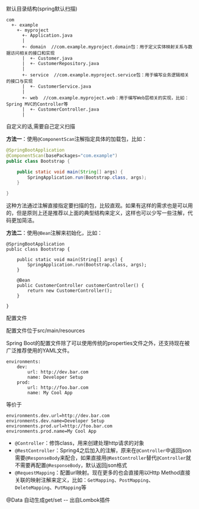 默认目录结构(spring默认扫描)

~~~
com    
  +- example
    +- myproject
      +- Application.java
      |
      +- domain  //com.example.myproject.domain包：用于定义实体映射关系与数据访问相关的接口和实现
      |  +- Customer.java
      |  +- CustomerRepository.java
      |
      +- service  //com.example.myproject.service包：用于编写业务逻辑相关的接口与实现
      |  +- CustomerService.java
      |
      +- web  //com.example.myproject.web：用于编写Web层相关的实现，比如：Spring MVC的Controller等
      |  +- CustomerController.java
      |
~~~

自定义的话,需要自己定义扫描

**方法一**：使用`@ComponentScan`注解指定具体的加载包，比如：

```java
@SpringBootApplication
@ComponentScan(basePackages="com.example")
public class Bootstrap {

    public static void main(String[] args) {
        SpringApplication.run(Bootstrap.class, args);
    }

}
```

这种方法通过注解直接指定要扫描的包，比较直观。如果有这样的需求也是可以用的，但是原则上还是推荐以上面的典型结构来定义，这样也可以少写一些注解，代码更加简洁。

**方法二**：使用`@Bean`注解来初始化，比如：

```
@SpringBootApplication
public class Bootstrap {

    public static void main(String[] args) {
        SpringApplication.run(Bootstrap.class, args);
    }

    @Bean
    public CustomerController customerController() {
        return new CustomerController();
    }

}
```

配置文件

配置文件位于src/main/resources 

 Spring Boot的配置文件除了可以使用传统的properties文件之外，还支持现在被广泛推荐使用的YAML文件。 

~~~ymal
environments:
    dev:
        url: http://dev.bar.com
        name: Developer Setup
    prod:
        url: http://foo.bar.com
        name: My Cool App
~~~

等价于

~~~
environments.dev.url=http://dev.bar.com
environments.dev.name=Developer Setup
environments.prod.url=http://foo.bar.com
environments.prod.name=My Cool App
~~~

- `@Controller`：修饰class，用来创建处理http请求的对象
- `@RestController`：Spring4之后加入的注解，原来在`@Controller`中返回json需要`@ResponseBody`来配合，如果直接用`@RestController`替代`@Controller`就不需要再配置`@ResponseBody`，默认返回json格式
- `@RequestMapping`：配置url映射。现在更多的也会直接用以Http Method直接关联的映射注解来定义，比如：`GetMapping`、`PostMapping`、`DeleteMapping`、`PutMapping`等

@Data  自动生成get/set  -- 出自Lombok插件 